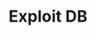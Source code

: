 ---
title: Exploit DB
description: Exploit database es un repositorio de exploits públicos, desarrollado para ser utilizado por pentesters e investigadores de vulnerabilidades. Los exploits se recopilan a través de Internet.
img: exploitdb.png
alt: Exploit DB - Es un repositorio de exploits y Proof-of-Concepts
logo: exploitdb.png
link: https://www.exploit-db.com/
categorias: ["Exploit", "Pentesting"]
so: []
---